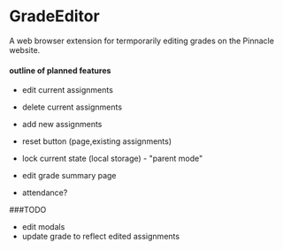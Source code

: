 # GradeEditor
A web browser extension for termporarily editing grades on the Pinnacle website.

#### outline of planned features
- edit current assignments
- delete current assignments
- add new assignments
- reset button (page,existing assignments)

- lock current state (local storage) - "parent mode"

- edit grade summary page

- attendance?

###TODO
- edit modals
- update grade to reflect edited assignments
